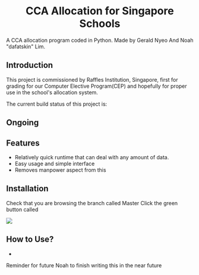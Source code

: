 <h1 align="center">
CCA Allocation for Singapore Schools
</h1>

A CCA allocation program coded in Python. 
Made by Gerald Nyeo And Noah "dafatskin" Lim.

## Introduction
This project is commissioned by Raffles Institution, Singapore, first for grading for our Computer Elective Program(CEP) and hopefully for proper use in the school's allocation system.

The current build status of this project is: 
## Ongoing 

## Features
- Relatively quick runtime that can deal with any amount of data.
- Easy usage and simple interface
- Removes manpower aspect from this 

## Installation
Check that you are browsing the branch called Master
Click the green button called 

![](CEP_FinalProject_2018/Screenshots/Download.PNG)

## How to Use?
- 




Reminder for future Noah to finish writing this in the near future


